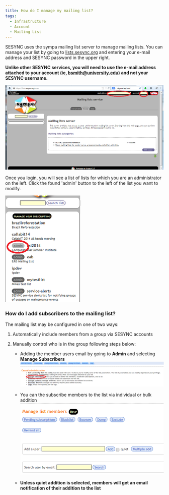 ```yaml
---
title: How do I manage my mailing list? 
tags:
  - Infrastructure
  - Account
  - Mailing List
---
```



SESYNC uses the sympa mailing list server to manage mailing lists. 
You can manage your list by going to [lists.sesync.org](https://lists.sesync.org) and entering your e-mail address and SESYNC password in the upper right. 

**Unlike other SESYNC services,  you will need to use the e-mail address attached to your account (ie, bsmith@university.edu) and not your SESYNC username.**

![Login](/assets/images/sympa1.png)

Once you login, you will see a list of lists for which you are an administrator on the left. 
Click the found 'admin' button to the left of the list you want to modify.

![Manage](/assets/images/sympa2.png)

### How do I add subscribers to the mailing list?

The mailing list may be configured in one of two ways:
1. Automatically include members from a group via SESYNC accounts

2. Manually control who is in the group following steps below:
   * Adding the member users email by going to **Admin** and selecting **Manage Subscribers**
   ![Subscribe](/assets/images/sympa3.png)
   
   * You can the subscribe members to the list via individual or bulk addition
   ![Email-add](/assets/images/sympa4.png)
   
   * **Unless quiet addition is selected, members will get an email notification of their addition to the list** 
